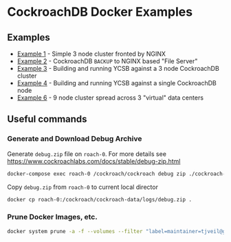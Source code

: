 # CockroachDB Docker Examples

## Examples
* [Example 1](example-1/README.md) - Simple 3 node cluster fronted by NGINX
* [Example 2](example-2/README.md) - CockroachDB `BACKUP` to NGINX based "File Server"
* [Example 3](example-3/README.md) - Building and running YCSB against a 3 node CockroachDB cluster
* [Example 4](example-4/README.md) - Building and running YCSB against a single CockroachDB node
* [Example 6](example-6/README.md) - 9 node cluster spread across 3 "virtual" data centers 


## Useful commands

### Generate and Download Debug Archive
Generate `debug.zip` file on `roach-0`.  For more details see https://www.cockroachlabs.com/docs/stable/debug-zip.html
```bash
docker-compose exec roach-0 /cockroach/cockroach debug zip ./cockroach-data/logs/debug.zip --insecure
```

Copy `debug.zip` from `roach-0` to current local director
```bash
docker cp roach-0:/cockroach/cockroach-data/logs/debug.zip .
```

### Prune Docker Images, etc.
```bash
docker system prune -a -f --volumes --filter "label=maintainer=tjveil@gmail.com"
```

